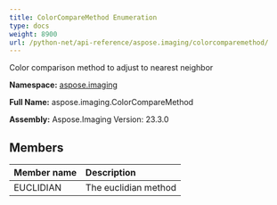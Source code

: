 ```yaml
---
title: ColorCompareMethod Enumeration
type: docs
weight: 8900
url: /python-net/api-reference/aspose.imaging/colorcomparemethod/
---
```


Color comparison method to adjust to nearest neighbor

**Namespace:** [aspose.imaging](/imaging/python-net/api-reference/aspose.imaging/)

**Full Name:** aspose.imaging.ColorCompareMethod

**Assembly:**  Aspose.Imaging Version: 23.3.0

## **Members**
|**Member name**|**Description**|
| :- | :- |
|EUCLIDIAN|The euclidian method|
